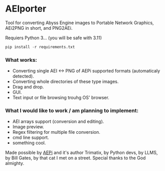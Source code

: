 # AEIporter
Tool for converting Abyss Engine images to Portable Network Graphics, AEi2PNG in short, and PNG2AEi.

Requiers Python 3... (you will be safe with 3.11)
```python
pip install -r requirements.txt
```

### What works:
- Converting single AEI <-> PNG of AEPi supported formats (automaticaly detected).
- Converting whole directories of these type images.
- Drag and drop.
- GUI.
- Text input or file browsing trouhg OS' browser.

### What I would like to work / am planning to implement:
- AEI arrays support (conversion and editing).
- Image preview.
- Regex filtering for multiple file conversion.
- cmd line support.
- something cool.

Made possible by [AEPi](https://github.com/Trimatix/AEPi) and it's author Trimatix, by Python devs, by LLMS, by Bill Gates, by that cat I met on a street.
Special thanks to the God almighty.
